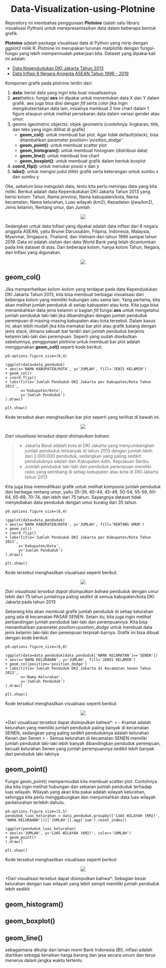 <h1 align="center">Data-Visualization-using-Plotnine</h1>

Repository ini membahas penggunaan **Plotnine** (salah satu library visualisasi Python) untuk merepresentasikan data dalam beberapa bentuk grafik.

  **Plotnine** adalah package visualisasi data di Python yang mirip dengan *ggplot2* milik R. Plotnine ini merupakan turunan matplotlib dengan fungsi-fungsi yang lebih mempermudah pekerjaan kita. Dataset yang dipakai kali ini adalah:
  * [Data Kependudukan DKI Jakarta Tahun 2013](https://storage.googleapis.com/dqlab-dataset/datakependudukandki-dqlab.csv)
  * [Data Inflasi 8 Negara Anggota ASEAN Tahun 1996 - 2019](https://api.worldbank.org/v2/en/indicator/FP.CPI.TOTL.ZG?downloadformat=excel)
 
 
 
 Komponen grafik pada plotnine terdiri dari:
 1. **data**: berisi data yang ingin kita buat visualisasinya
 2. **aes**thetics: fungsi **aes** ini dipakai untuk menentukan data X dan Y dalam grafik. aes juga bisa diisi dengan *fill* serta *color* jika ingin mengikutsertakan data lain, misalnya membuat 2 line chart dalam 1 figure ataupun untuk melihat persebaran data dalam variasi gender atau umur.
 3. geoms (geometric objects): objek geometris (contohnya: lingkaran, titik, dan teks yang ingin dilihat di grafik)
      - **geom_col()**: untuk membuat bar plot. Agar tidak default(stack), bisa ditambahkan parameter *position='position_dodge'*
      - **geom_point()**: untuk membuat scatter plot
      - **geom_histogram()**: untuk membuat histogram (distribusi data)
      - **geom_line()**: untuk membuat line chart
      - **geom_boxplot()**: untuk membuat grafik dalam bentuk boxplot
4. **coord_flip()**: untuk menukar posisi x dan y
5. **labs()**: untuk mengisi judul (*title*) grafik serta keterangan untuk sumbu x dan sumbu y<br/>


Oke, sebelum bisa mengolah data, tentu kita perlu meninjau data yang kita miliki. Berikut adalah data Kependudukan DKI Jakarta Tahun 2013 yang berisi kolom: 
Tahun, Nama provinsi, Nama kabupaten/kota, Nama kecamatan, Nama kelurahan, Luas wilayah (km2), Kepadatan (jiwa/km2), Jenis kelamin, Rentang umur, dan Jumlah  
<p align="center">
  <img src="https://user-images.githubusercontent.com/49611937/115340390-c678b100-a1d0-11eb-8d14-ea8a86f4f96f.png" />
</p>


Sedangkan untuk data Inflasi yang dipakai adalah data inflasi dari 8 negara anggota ASEAN, yaitu Brunei Darussalam, Filipina, Indonesia, Malaysia, Myanmar, Singapura, Thailand, dan Vietnam dari tahun 1996 sampai tahun 2019. Data ini adalah olahan dari data World Bank yang telah dicantumkan pada link dataset di atas. Dari beberapa kolom, hanya kolom Tahun, Negara, dan Inflasi yang digunakan.
<p align="center">
  <img src="https://user-images.githubusercontent.com/49611937/115339866-d5129880-a1cf-11eb-83d1-d44481ab1c58.png" />
</p>


## geom_col()
Jika memperhatikan kolom-kolom yang terdapat pada data Kependudukan DKI Jakarta Tahun 2013, kita bisa membuat berbagai visualisasi dari beberapa kolom yang memiliki hubungan satu sama lain. Yang pertama, kita akan melihat jumlah penduduk di setiap kabupaten atau kota. Kita juga bisa menambahkan data jenis kelamin si bagian *fill* fungsi **aes** untuk mengetahui jumlah penduduk laki-laki jika dibandingkan dengan jumlah penduduk perempuan di masing-masing kabupaten atau kota tersebut. Dalam kasus ini, akan lebih mudah jika kita memakai bar plot atau grafik batang dengan jenis stack, dimana sebuah bar terdiri dari jumlah penduduk berjenis kelamin laki-laki dan perempuan. 
Seperti yang sudah disebutkan sebelumnya, penggunaan plotnine untuk membuat bar plot adalah menggunakan **geom_col()** seperti kode berikut:
```
p9.options.figure_size=(8,4)

(ggplot(data=data_penduduk)
+ aes(x='NAMA KABUPATEN/KOTA', y='JUMLAH', fill='JENIS KELAMIN') 
+ geom_col() 
+ coord_flip() 
+ labs(title='Jumlah Penduduk DKI Jakarta per Kabupaten/Kota Tahun 2013',   
       x='Kabupaten/Kota',
       y='Jumlah Penduduk')
).draw()

plt.show()
```
Kode tersebut akan menghasilkan bar plot seperti yang terlihat di bawah ini.  
<p align="center">
  <img src="https://user-images.githubusercontent.com/49611937/115344367-836e0c00-a1d7-11eb-8c90-a9a3ad7bc5f1.png" />
</p>

*Dari visualisasi tersebut dapat disimpulkan bahwa*:
>   - Jakarta Barat adalah kota di DKI Jakarta yang menyumbangkan jumlah penduduk terbanyak di tahun 2013 dengan jumlah lebih dari 2.000.000 penduduk, sedangkan yang paling sedikit penduduknya adalah dari Kabupaten Adm. Kepulauan Seribu
>   - Jumlah penduduk laki-laki dan penduduk perempuan memiliki rasio yang seimbang di setiap kabupaten atau kota di DKI Jakarta tahun 2013

Kita juga bisa memodifikasi grafik untuk melihat komposisi jumlah penduduk dari berbagai rentang umur, yaitu 35-39, 40-44, 45-49, 50-54, 55-59, 60-64, 65-69, 70-74, dan lebih dari 75 tahun. Sayangnya dataset tidak menyediakan data penduduk dengan umur kurang dari 35 tahun. 
 ```
 p9.options.figure_size=(8,4)

(ggplot(data=data_penduduk)
+ aes(x='NAMA KABUPATEN/KOTA', y='JUMLAH', fill='RENTANG UMUR') 
+ geom_col()
+ coord_flip()
+ labs(title='Jumlah Penduduk DKI Jakarta per Kabupaten/Kota Tahun 2013',   
       x='Kabupaten/Kota',
       y='Jumlah Penduduk')
).draw()

plt.show()
```
Kode tersebut menghasilkan visualisasi seperti berikut:
<p align="center">
  <img src="https://user-images.githubusercontent.com/49611937/115348252-9a632d00-a1dc-11eb-90ab-8e1d4425e3b8.png" />
</p>

*Dari visualisasi tersebut dapat disimpulkan bahwa* penduduk dengan umur lebih dari 75 tahun jumlahnya paling sedikit di semua kabupaten/kota DKI Jakarta pada tahun 2013


Sekarang kita akan membuat grafik jumlah penduduk di setiap kelurahan yang ada di kecamatan PASAR SENEN. Selain itu, kita juga ingin melihat perbandingan jumlah penduduk laki-laki dan perempuannya. Kita bisa menambahkan parameter *position=position_dodge* untuk membuat data jenis kelamin laki-laki dan perempuan terpisah barnya. Grafik ini bisa dibuat dengan kode berikut:
```
p9.options.figure_size=(8,8)

(ggplot(data=data_penduduk[data_penduduk['NAMA KECAMATAN']=='SENEN'])
+ aes(x='NAMA KELURAHAN', y='JUMLAH', fill='JENIS KELAMIN') 
+ geom_col(position='position_dodge') 
+ labs(title='Jumlah Penduduk DKI Jakarta di Kecamatan Senen Tahun 2013',   
       x='Nama Kelurahan',
       y='Jumlah Penduduk')
).draw()

plt.show()
```
Kode tersebut menghasilkan visualisasi seperti berikut:
<p align="center">
  <img src="https://user-images.githubusercontent.com/49611937/115351816-d6988c80-a1e0-11eb-80e4-2d16076e4b88.png" />
</p>
*Dari visualisasi tersebut dapat disimpulkan bahwa*:
>   - Kramat adalah kelurahan yang memiliki jumlah penduduk paling banyak di kecamatan SENEN, sedangkan yang paling sedikit penduduknya adalah kelurahan Kenari dan Senen
>   - Semua kelurahan di kecamatan SENEN memiliki jumlah penduduk laki-laki lebih banyak dibandingkan penduduk perempuan, kecuali kelurahan Senen yang jumlah perempuannya sedikit lebih banyak dari penduduk laki-lakinya  


## geom_point()
Fungsi geom_point() mempermudah kita membuat scatter plot. Contohnya jika kita ingin melihat hubungan dan sebaran jumlah penduduk terhadap luas wilayah. Wilayah yang akan kita pakai adalah wilayah kelurahan, sehingga kita perlu menggabungkan dan menjumlahkan data luas wilayah perkelurahan terlebih dahulu.
```
p9.options.figure_size=(5,5)
penduduk_luas_kelurahan = data_penduduk.groupby(['LUAS WILAYAH (KM2)', 'NAMA KELURAHAN'])[['JUMLAH']].agg('sum').reset_index()

(ggplot(penduduk_luas_kelurahan)
+ aes(x='JUMLAH', y='LUAS WILAYAH (KM2)', color='JUMLAH')
+ geom_point()     
).draw()

plt.show()
```
Kode tersebut menghasilkan visualisasi seperti berikut:
<p align="center">
  <img src="https://user-images.githubusercontent.com/49611937/115355204-a5ba5680-a1e4-11eb-8fb3-9e7f3831c95f.png" />
</p>
*Dari visualisasi tersebut dapat disimpulkan bahwa*: Sebagian besar kelurahan dengan luas wilayah yang lebih sempit memiliki jumlah penduduk lebih sedikit

## geom_histogram()


## geom_boxplot()


## geom_line()



sebagaimana dikutip dari laman resmi Bank Indonesia (BI), inflasi adalah diartikan sebagai kenaikan harga barang dan jasa secara umum dan terus menerus dalam jangka waktu tertentu

